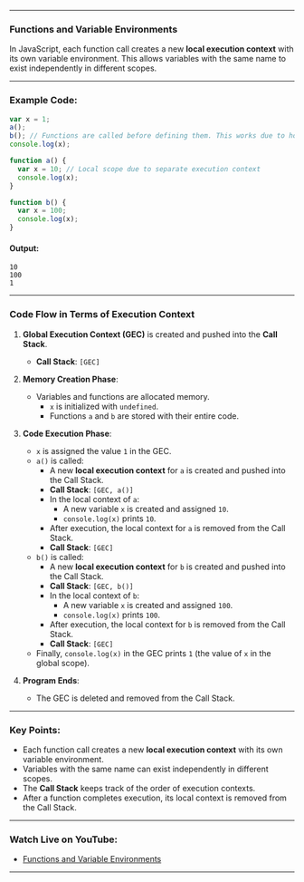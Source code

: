 
---

### Functions and Variable Environments

In JavaScript, each function call creates a new **local execution context** with its own variable environment. This allows variables with the same name to exist independently in different scopes.

---

### Example Code:
```javascript
var x = 1;
a();
b(); // Functions are called before defining them. This works due to hoisting.
console.log(x);

function a() {
  var x = 10; // Local scope due to separate execution context
  console.log(x);
}

function b() {
  var x = 100;
  console.log(x);
}
```

#### Output:
```
10
100
1
```

---

### Code Flow in Terms of Execution Context

1. **Global Execution Context (GEC)** is created and pushed into the **Call Stack**.
   - **Call Stack**: `[GEC]`

2. **Memory Creation Phase**:
   - Variables and functions are allocated memory.
     - `x` is initialized with `undefined`.
     - Functions `a` and `b` are stored with their entire code.

3. **Code Execution Phase**:
   - `x` is assigned the value `1` in the GEC.
   - `a()` is called:
     - A new **local execution context** for `a` is created and pushed into the Call Stack.
     - **Call Stack**: `[GEC, a()]`
     - In the local context of `a`:
       - A new variable `x` is created and assigned `10`.
       - `console.log(x)` prints `10`.
     - After execution, the local context for `a` is removed from the Call Stack.
     - **Call Stack**: `[GEC]`
   - `b()` is called:
     - A new **local execution context** for `b` is created and pushed into the Call Stack.
     - **Call Stack**: `[GEC, b()]`
     - In the local context of `b`:
       - A new variable `x` is created and assigned `100`.
       - `console.log(x)` prints `100`.
     - After execution, the local context for `b` is removed from the Call Stack.
     - **Call Stack**: `[GEC]`
   - Finally, `console.log(x)` in the GEC prints `1` (the value of `x` in the global scope).

4. **Program Ends**:
   - The GEC is deleted and removed from the Call Stack.

---

### Key Points:
- Each function call creates a new **local execution context** with its own variable environment.
- Variables with the same name can exist independently in different scopes.
- The **Call Stack** keeps track of the order of execution contexts.
- After a function completes execution, its local context is removed from the Call Stack.

---

### Watch Live on YouTube:
- [Functions and Variable Environments](https://www.youtube.com/watch?v=gSDncyuGw0s&ab_channel=AkshaySaini>)

---
